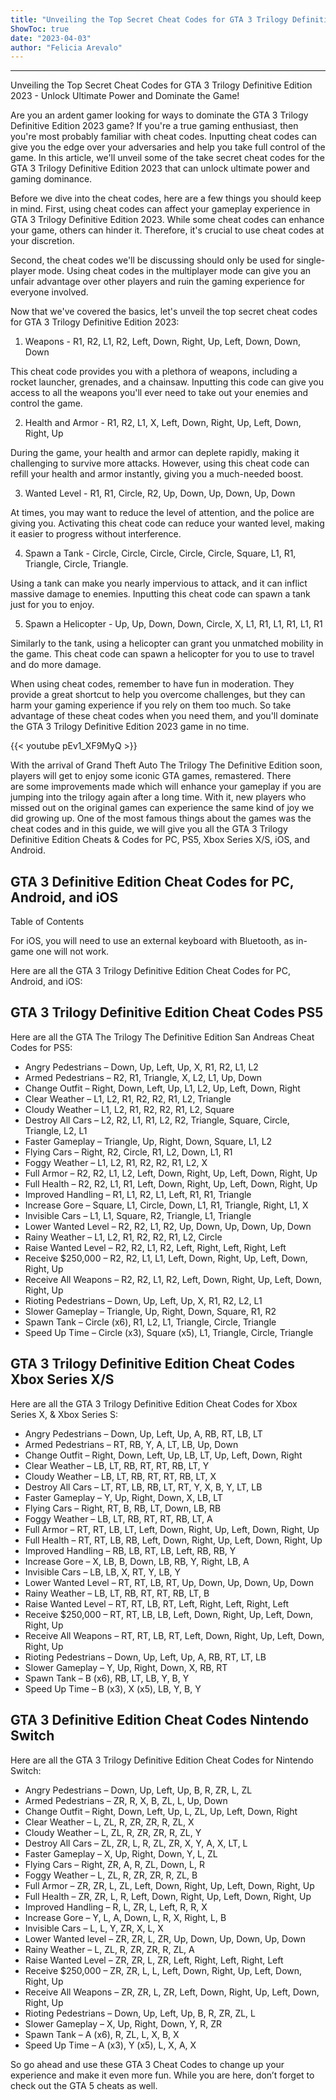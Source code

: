 ```yaml
---
title: "Unveiling the Top Secret Cheat Codes for GTA 3 Trilogy Definitive Edition 2023 - Unlock Ultimate Power and Dominate the Game!"
ShowToc: true 
date: "2023-04-03"
author: "Felicia Arevalo"
---
```

*****
Unveiling the Top Secret Cheat Codes for GTA 3 Trilogy Definitive Edition 2023 - Unlock Ultimate Power and Dominate the Game!


Are you an ardent gamer looking for ways to dominate the GTA 3 Trilogy Definitive Edition 2023 game? If you're a true gaming enthusiast, then you're most probably familiar with cheat codes. Inputting cheat codes can give you the edge over your adversaries and help you take full control of the game. In this article, we'll unveil some of the take secret cheat codes for the GTA 3 Trilogy Definitive Edition 2023 that can unlock ultimate power and gaming dominance.

Before we dive into the cheat codes, here are a few things you should keep in mind. First, using cheat codes can affect your gameplay experience in GTA 3 Trilogy Definitive Edition 2023. While some cheat codes can enhance your game, others can hinder it. Therefore, it's crucial to use cheat codes at your discretion.

Second, the cheat codes we'll be discussing should only be used for single-player mode. Using cheat codes in the multiplayer mode can give you an unfair advantage over other players and ruin the gaming experience for everyone involved.

Now that we've covered the basics, let's unveil the top secret cheat codes for GTA 3 Trilogy Definitive Edition 2023:

1. Weapons - R1, R2, L1, R2, Left, Down, Right, Up, Left, Down, Down, Down

This cheat code provides you with a plethora of weapons, including a rocket launcher, grenades, and a chainsaw. Inputting this code can give you access to all the weapons you'll ever need to take out your enemies and control the game.

2. Health and Armor - R1, R2, L1, X, Left, Down, Right, Up, Left, Down, Right, Up

During the game, your health and armor can deplete rapidly, making it challenging to survive more attacks. However, using this cheat code can refill your health and armor instantly, giving you a much-needed boost.

3. Wanted Level - R1, R1, Circle, R2, Up, Down, Up, Down, Up, Down

At times, you may want to reduce the level of attention, and the police are giving you. Activating this cheat code can reduce your wanted level, making it easier to progress without interference.

4. Spawn a Tank - Circle, Circle, Circle, Circle, Circle, Square, L1, R1, Triangle, Circle, Triangle.

Using a tank can make you nearly impervious to attack, and it can inflict massive damage to enemies. Inputting this cheat code can spawn a tank just for you to enjoy.

5. Spawn a Helicopter - Up, Up, Down, Down, Circle, X, L1, R1, L1, R1, L1, R1

Similarly to the tank, using a helicopter can grant you unmatched mobility in the game. This cheat code can spawn a helicopter for you to use to travel and do more damage.

When using cheat codes, remember to have fun in moderation. They provide a great shortcut to help you overcome challenges, but they can harm your gaming experience if you rely on them too much. So take advantage of these cheat codes when you need them, and you'll dominate the GTA 3 Trilogy Definitive Edition 2023 game in no time.

{{< youtube pEv1_XF9MyQ >}} 



With the arrival of Grand Theft Auto The Trilogy The Definitive Edition soon, players will get to enjoy some iconic GTA games, remastered. There are some improvements made which will enhance your gameplay if you are jumping into the trilogy again after a long time. With it, new players who missed out on the original games can experience the same kind of joy we did growing up. One of the most famous things about the games was the cheat codes and in this guide, we will give you all the GTA 3 Trilogy Definitive Edition Cheats & Codes for PC, PS5, Xbox Series X/S, iOS, and Android.
 
## GTA 3 Definitive Edition Cheat Codes for PC, Android, and iOS
 

 
Table of Contents
 
For iOS, you will need to use an external keyboard with Bluetooth, as in-game one will not work.
 
Here are all the GTA 3 Trilogy Definitive Edition Cheat Codes for PC, Android, and iOS:
 
## GTA 3 Trilogy Definitive Edition Cheat Codes PS5
 
Here are all the GTA The Trilogy The Definitive Edition San Andreas Cheat Codes for PS5:
 
- Angry Pedestrians – Down, Up, Left, Up, X, R1, R2, L1, L2
 - Armed Pedestrians – R2, R1, Triangle, X, L2, L1, Up, Down
 - Change Outfit – Right, Down, Left, Up, L1, L2, Up, Left, Down, Right
 - Clear Weather – L1, L2, R1, R2, R2, R1, L2, Triangle
 - Cloudy Weather – L1, L2, R1, R2, R2, R1, L2, Square
 - Destroy All Cars – L2, R2, L1, R1, L2, R2, Triangle, Square, Circle, Triangle, L2, L1
 - Faster Gameplay – Triangle, Up, Right, Down, Square, L1, L2
 - Flying Cars – Right, R2, Circle, R1, L2, Down, L1, R1
 - Foggy Weather – L1, L2, R1, R2, R2, R1, L2, X
 - Full Armor – R2, R2, L1, L2, Left, Down, Right, Up, Left, Down, Right, Up
 - Full Health – R2, R2, L1, R1, Left, Down, Right, Up, Left, Down, Right, Up
 - Improved Handling – R1, L1, R2, L1, Left, R1, R1, Triangle
 - Increase Gore – Square, L1, Circle, Down, L1, R1, Triangle, Right, L1, X
 - Invisible Cars – L1, L1, Square, R2, Triangle, L1, Triangle
 - Lower Wanted Level – R2, R2, L1, R2, Up, Down, Up, Down, Up, Down
 - Rainy Weather – L1, L2, R1, R2, R2, R1, L2, Circle
 - Raise Wanted Level – R2, R2, L1, R2, Left, Right, Left, Right, Left
 - Receive $250,000 – R2, R2, L1, L1, Left, Down, Right, Up, Left, Down, Right, Up
 - Receive All Weapons – R2, R2, L1, R2, Left, Down, Right, Up, Left, Down, Right, Up
 - Rioting Pedestrians – Down, Up, Left, Up, X, R1, R2, L2, L1
 - Slower Gameplay – Triangle, Up, Right, Down, Square, R1, R2
 - Spawn Tank – Circle (x6), R1, L2, L1, Triangle, Circle, Triangle
 - Speed Up Time – Circle (x3), Square (x5), L1, Triangle, Circle, Triangle

 
## GTA 3 Trilogy Definitive Edition Cheat Codes Xbox Series X/S
 
Here are all the GTA 3 Trilogy Definitive Edition Cheat Codes for Xbox Series X, & Xbox Series S:
 
- Angry Pedestrians – Down, Up, Left, Up, A, RB, RT, LB, LT
 - Armed Pedestrians – RT, RB, Y, A, LT, LB, Up, Down
 - Change Outfit – Right, Down, Left, Up, LB, LT, Up, Left, Down, Right
 - Clear Weather – LB, LT, RB, RT, RT, RB, LT, Y
 - Cloudy Weather – LB, LT, RB, RT, RT, RB, LT, X
 - Destroy All Cars – LT, RT, LB, RB, LT, RT, Y, X, B, Y, LT, LB
 - Faster Gameplay – Y, Up, Right, Down, X, LB, LT
 - Flying Cars – Right, RT, B, RB, LT, Down, LB, RB
 - Foggy Weather – LB, LT, RB, RT, RT, RB, LT, A
 - Full Armor – RT, RT, LB, LT, Left, Down, Right, Up, Left, Down, Right, Up
 - Full Health – RT, RT, LB, RB, Left, Down, Right, Up, Left, Down, Right, Up
 - Improved Handling – RB, LB, RT, LB, Left, RB, RB, Y
 - Increase Gore – X, LB, B, Down, LB, RB, Y, Right, LB, A
 - Invisible Cars – LB, LB, X, RT, Y, LB, Y
 - Lower Wanted Level – RT, RT, LB, RT, Up, Down, Up, Down, Up, Down
 - Rainy Weather – LB, LT, RB, RT, RT, RB, LT, B
 - Raise Wanted Level – RT, RT, LB, RT, Left, Right, Left, Right, Left
 - Receive $250,000 – RT, RT, LB, LB, Left, Down, Right, Up, Left, Down, Right, Up
 - Receive All Weapons – RT, RT, LB, RT, Left, Down, Right, Up, Left, Down, Right, Up
 - Rioting Pedestrians – Down, Up, Left, Up, A, RB, RT, LT, LB
 - Slower Gameplay – Y, Up, Right, Down, X, RB, RT
 - Spawn Tank – B (x6), RB, LT, LB, Y, B, Y
 - Speed Up Time – B (x3), X (x5), LB, Y, B, Y

 
## GTA 3 Definitive Edition Cheat Codes Nintendo Switch
 
Here are all the GTA 3 Trilogy Definitive Edition Cheat Codes for Nintendo Switch:
 
- Angry Pedestrians – Down, Up, Left, Up, B, R, ZR, L, ZL
 - Armed Pedestrians – ZR, R, X, B, ZL, L, Up, Down
 - Change Outfit – Right, Down, Left, Up, L, ZL, Up, Left, Down, Right
 - Clear Weather – L, ZL, R, ZR, ZR, R, ZL, X
 - Cloudy Weather – L, ZL, R, ZR, ZR, R, ZL, Y
 - Destroy All Cars – ZL, ZR, L, R, ZL, ZR, X, Y, A, X, LT, L
 - Faster Gameplay – X, Up, Right, Down, Y, L, ZL
 - Flying Cars – Right, ZR, A, R, ZL, Down, L, R
 - Foggy Weather – L, ZL, R, ZR, ZR, R, ZL, B
 - Full Armor – ZR, ZR, L, ZL, Left, Down, Right, Up, Left, Down, Right, Up
 - Full Health – ZR, ZR, L, R, Left, Down, Right, Up, Left, Down, Right, Up
 - Improved Handling – R, L, ZR, L, Left, R, R, X
 - Increase Gore – Y, L, A, Down, L, R, X, Right, L, B
 - Invisible Cars – L, L, Y, ZR, X, L, X
 - Lower Wanted level – ZR, ZR, L, ZR, Up, Down, Up, Down, Up, Down
 - Rainy Weather – L, ZL, R, ZR, ZR, R, ZL, A
 - Raise Wanted Level – ZR, ZR, L, ZR, Left, Right, Left, Right, Left
 - Receive $250,000 – ZR, ZR, L, L, Left, Down, Right, Up, Left, Down, Right, Up
 - Receive All Weapons – ZR, ZR, L, ZR, Left, Down, Right, Up, Left, Down, Right, Up
 - Rioting Pedestrians – Down, Up, Left, Up, B, R, ZR, ZL, L
 - Slower Gameplay – X, Up, Right, Down, Y, R, ZR
 - Spawn Tank – A (x6), R, ZL, L, X, B, X
 - Speed Up Time – A (x3), Y (x5), L, X, A, X

 
So go ahead and use these GTA 3 Cheat Codes to change up your experience and make it even more fun. While you are here, don’t forget to check out the GTA 5 cheats as well.




